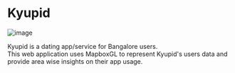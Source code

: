 # Kyupid
![image](https://github.com/monisha16/kyupid/assets/25998193/5677acae-8b33-43fa-9640-25465cef3168)



Kyupid is a dating app/service for Bangalore users. <br/>
This web application uses MapboxGL to represent Kyupid's users data and provide area wise insights on their app usage.

